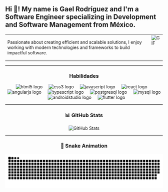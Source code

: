 <h2 align="left">Hi 👋! My name is Gael Rodríguez and I'm a Software Engineer specializing in Development and Software Management from México.</h2>

<table>
  <tr>
    <!-- Columna de la descripción -->
    <td valign="top">
      <p>
        Passionate about creating efficient and scalable solutions, I enjoy working with modern technologies and frameworks to build impactful software.
      </p>
    </td>
    <!-- Columna de la imagen -->
    <td valign="top">
      <img src="https://media1.tenor.com/m/Dz-iTYhPK-cAAAAd/muse-matt-bellamy.gif" alt="GIF" height="200" />
    </td>
  </tr>
</table>

---

<!-- Habilidades -->
<h3 align="center">Habilidades</h3>
<div align="center">
  <img src="https://cdn.jsdelivr.net/gh/devicons/devicon/icons/html5/html5-original.svg" height="30" alt="html5 logo" />
  <img width="12" />
  <img src="https://cdn.jsdelivr.net/gh/devicons/devicon/icons/css3/css3-original.svg" height="30" alt="css3 logo" />
  <img width="12" />
  <img src="https://cdn.jsdelivr.net/gh/devicons/devicon/icons/javascript/javascript-original.svg" height="30" alt="javascript logo" />
  <img width="12" />
  <img src="https://cdn.jsdelivr.net/gh/devicons/devicon/icons/react/react-original.svg" height="30" alt="react logo" />
  <img width="12" />
  <img src="https://cdn.jsdelivr.net/gh/devicons/devicon/icons/angularjs/angularjs-original.svg" height="30" alt="angularjs logo" />
  <img width="12" />
  <img src="https://cdn.jsdelivr.net/gh/devicons/devicon/icons/typescript/typescript-original.svg" height="30" alt="typescript logo" />
  <img width="12" />
  <img src="https://cdn.jsdelivr.net/gh/devicons/devicon/icons/postgresql/postgresql-original.svg" height="30" alt="postgresql logo" />
  <img width="12" />
  <img src="https://cdn.jsdelivr.net/gh/devicons/devicon/icons/mysql/mysql-original.svg" height="30" alt="mysql logo" />
  <img width="12" />
  <img src="https://cdn.jsdelivr.net/gh/devicons/devicon/icons/androidstudio/androidstudio-original.svg" height="30" alt="androidstudio logo" />
  <img width="12" />
  <img src="https://cdn.jsdelivr.net/gh/devicons/devicon/icons/flutter/flutter-original.svg" height="30" alt="flutter logo" />
</div>

---

<!-- Estadísticas -->
<h3 align="center">📊 GitHub Stats</h3>
<div align="center">
  <!-- Reemplaza 'yourusername' con tu usuario de GitHub -->
  <img src="https://github-readme-stats.vercel.app/api?username=GRL1000&show_icons=true&theme=radical" alt="GitHub Stats" />
</div>

---

<!-- Snake -->
<h3 align="center">🐍 Snake Animation</h3>
<div align="center">
  <img src="https://github.com/GRL1000/GRL1000/blob/output/github-snake-dark.svg" alt="snake gif" />
</div>
